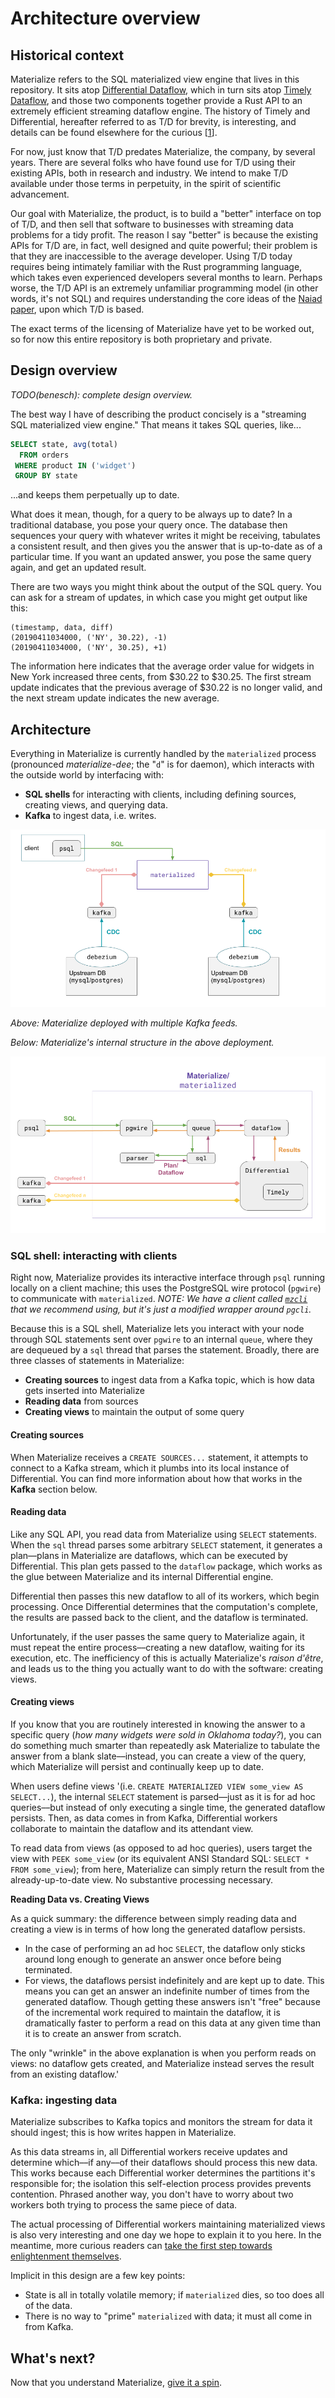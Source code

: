 # Architecture overview

## Historical context

Materialize refers to the SQL materialized view engine that lives in this
repository. It sits atop [Differential Dataflow], which in turn sits atop
[Timely Dataflow], and those two components together provide a Rust API to an
extremely efficient streaming dataflow engine. The history of Timely and
Differential, hereafter referred to as T/D for brevity, is interesting, and
details can be found elsewhere for the curious [[1]].

For now, just know that T/D predates Materialize, the company, by several years.
There are several folks who have found use for T/D using their existing APIs,
both in research and industry. We intend to make T/D available under those terms
in perpetuity, in the spirit of scientific advancement.

Our goal with Materialize, the product, is to build a "better" interface on top
of T/D, and then sell that software to businesses with streaming data problems
for a tidy profit. The reason I say "better" is because the existing APIs for
T/D are, in fact, well designed and quite powerful; their problem is that they
are inaccessible to the average developer. Using T/D today requires being
intimately familiar with the Rust programming language, which takes even
experienced developers several months to learn. Perhaps worse, the T/D API is an
extremely unfamiliar programming model (in other words, it's not SQL) and
requires understanding the core ideas of the [Naiad paper], upon which T/D is
based.

The exact terms of the licensing of Materialize have yet to be worked out, so
for now this entire repository is both proprietary and private.

## Design overview

_TODO(benesch): complete design overview._

The best way I have of describing the product concisely is a "streaming SQL
materialized view engine." That means it takes SQL queries, like...

```sql
SELECT state, avg(total)
  FROM orders
 WHERE product IN ('widget')
 GROUP BY state
```

...and keeps them perpetually up to date.

What does it mean, though, for a query to be always up to date? In a traditional
database, you pose your query once. The database then sequences your query with
whatever writes it might be receiving, tabulates a consistent result, and then
gives you the answer that is up-to-date as of a particular time. If you want an
updated answer, you pose the same query again, and get an updated result.

There are two ways you might think about the output of the SQL query. You can
ask for a stream of updates, in which case you might get output like this:

```
(timestamp, data, diff)
(20190411034000, ('NY', 30.22), -1)
(20190411034000, ('NY', 30.25), +1)
```

The information here indicates that the average order value for widgets in New
York increased three cents, from $30.22 to $30.25. The first stream update
indicates that the previous average of $30.22 is no longer valid, and the next
stream update indicates the new average.

## Architecture

Everything in Materialize is currently handled by the `materialized` process
(pronounced _materialize-dee_; the "`d`" is for daemon), which interacts with
the outside world by interfacing with:

- **SQL shells** for interacting with clients, including defining sources,
  creating views, and querying data.
- **Kafka** to ingest data, i.e. writes.

![Materialize deployment diagram](assets/architecture/deployment.png)

_Above: Materialize deployed with multiple Kafka feeds._

_Below: Materialize's internal structure in the above deployment._

![Materialize internal diagram](assets/architecture/internals.png)

### SQL shell: interacting with clients

Right now, Materialize provides its interactive interface through `psql` running
locally on a client machine; this uses the PostgreSQL wire protocol (`pgwire`)
to communicate with `materialized`. _NOTE: We have a client called
[`mzcli`](https://github.com/MaterializeInc/mzcli) that we recommend using, but
it's just a modified wrapper around `pgcli`._

Because this is a SQL shell, Materialize lets you interact with your node
through SQL statements sent over `pgwire` to an internal `queue`, where they are
dequeued by a `sql` thread that parses the statement. Broadly, there are three
classes of statements in Materialize:

- **Creating sources** to ingest data from a Kafka topic, which is how data gets
  inserted into Materialize
- **Reading data** from sources
- **Creating views** to maintain the output of some query

#### Creating sources

When Materialize receives a `CREATE SOURCES...` statement, it attempts to
connect to a Kafka stream, which it plumbs into its local instance of
Differential. You can find more information about how that works in the
**Kafka** section below.

#### Reading data

Like any SQL API, you read data from Materialize using `SELECT` statements. When
the `sql` thread parses some arbitrary `SELECT` statement, it generates a
plan––plans in Materialize are dataflows, which can be executed by Differential.
This plan gets passed to the `dataflow` package, which works as the glue between
Materialize and its internal Differential engine.

Differential then passes this new dataflow to all of its workers, which begin
processing. Once Differential determines that the computation's complete, the
results are passed back to the client, and the dataflow is terminated.

Unfortunately, if the user passes the same query to Materialize again, it must
repeat the entire process––creating a new dataflow, waiting for its execution,
etc. The inefficiency of this is actually Materialize's _raison d'être_, and
leads us to the thing you actually want to do with the software: creating views.

#### Creating views

If you know that you are routinely interested in knowing the answer to a
specific query (_how many widgets were sold in Oklahoma today?_), you can do
something much smarter than repeatedly ask Materialize to tabulate the answer
from a blank slate––instead, you can create a view of the query, which
Materialize will persist and continually keep up to date.

When users define views '(i.e. `CREATE MATERIALIZED VIEW some_view AS
SELECT...`), the internal `SELECT` statement is parsed––just as it is for ad hoc
queries––but instead of only executing a single time, the generated dataflow
persists. Then, as data comes in from Kafka, Differential workers collaborate to
maintain the dataflow and its attendant view.

To read data from views (as opposed to ad hoc queries), users target the view
with `PEEK some_view` (or its equivalent ANSI Standard SQL: `SELECT * FROM
some_view`); from here, Materialize can simply return the result from the
already-up-to-date view. No substantive processing necessary.

**Reading Data vs. Creating Views**

As a quick summary: the difference between simply reading data and creating a
view is in terms of how long the generated dataflow persists.

- In the case of performing an ad hoc `SELECT`, the dataflow only sticks around
  long enough to generate an answer once before being terminated.
- For views, the dataflows persist indefinitely and are kept up to date. This
  means you can get an answer an indefinite number of times from the generated
  dataflow. Though getting these answers isn't "free" because of the incremental
  work required to maintain the dataflow, it is dramatically faster to perform a
  read on this data at any given time than it is to create an answer from
  scratch.

The only "wrinkle" in the above explanation is when you perform reads on views:
no dataflow gets created, and Materialize instead serves the result from an
existing dataflow.'

### Kafka: ingesting data

Materialize subscribes to Kafka topics and monitors the stream for data it
should ingest; this is how writes happen in Materialize.

As this data streams in, all Differential workers receive updates and determine
which––if any––of their dataflows should process this new data. This works
because each Differential worker determines the partitions it's responsible for;
the isolation this self-election process provides prevents contention. Phrased
another way, you don't have to worry about two workers both trying to process
the same piece of data.

The actual processing of Differential workers maintaining materialized views is
also very interesting and one day we hope to explain it to you here. In the
meantime, more curious readers can [take the first step towards enlightenment
themselves](https://timelydataflow.github.io/differential-dataflow/).

Implicit in this design are a few key points:

- State is all in totally volatile memory; if `materialized` dies, so too does
  all of the data.
- There is no way to "prime" `materialized` with data; it must all come in from
  Kafka.

## What's next?

Now that you understand Materialize, [give it a spin](demo.md).

[1]: https://paper.dropbox.com/doc/Materialize-Product--AbHSqqXlN5YNKHiYEXm3EKyNAg-eMbfh2QTOCPrU7drExDCm
[Naiad paper]: http://sigops.org/s/conferences/sosp/2013/papers/p439-murray.pdf
[Timely Dataflow]: https://github.com/TimelyDataflow/timely-dataflow
[Differential Dataflow]: https://github.com/TimelyDataflow/differential-dataflow
